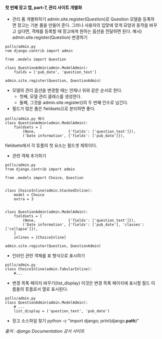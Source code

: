 #### 첫 번째 장고 앱, part-7, 관리 사이트 개별화
- 관리 폼 개별화하기
admin.site.register(Question)로 Question 모델을 등록하면 장고는 기본 폼을 만들어 준다. 그러나 사용자의 입맞에 맞게 모양과 동작을 바꾸고 싶다면, 객체를 등록할 때 장고에게 원하는 옵션을 전달하면 된다.
예시) admin.site.register(Question) 변경하기
```
polls/admin.py
rom django.contrib import admin

from .models import Question

class QuestionAdmin(admin.ModelAdmin):
    fields = ['pub_date', 'question_text']

admin.site.register(Question, QuestionAdmin)
```
- 모델의 관리 옵션을 변경할 때는 언제나 위와 같은 순서로 한다.
  * 첫째, 모델 관리 클래스를 생성한다.
  * 둘째, 그것을 admin.site.register()의 두 번째 인수로 넘긴다.
- 필드가 많은 폼은 fieldsets으로 분리하면 좋다.
```
polls/admin.py 예시
class QuestionAdmin(admin.ModelAdmin):
    fieldsets = [
        (None,               {'fields': ['question_text']}),
        ('Date information', {'fields': ['pub_date']}),
```
fieldsets에서 각 튜플의 첫 요소는 필드셋 제목이다.
- 관련 객체 추가하기
```
polls/admin.py
from django.contrib import admin

from .models import Choice, Question


class ChoiceInline(admin.StackedInline):
    model = Choice
    extra = 3


class QuestionAdmin(admin.ModelAdmin):
    fieldsets = [
        (None,               {'fields': ['question_text']}),
        ('Date information', {'fields': ['pub_date'], 'classes': ['collapse']}),
    ]
    inlines = [ChoiceInline]

admin.site.register(Question, QuestionAdmin)
```
- 인라인 관련 객체를 표 형식으로 표시하기
```
polls/admin.py
class ChoiceInline(admin.TabularInline):
    #...
```
- 변경 목록 페이지 바꾸기(list_display)
이것은 변경 목록 페이지에 표시할 필드 이름들의 튜플로서 열로 표시된다.
```
polls/admin.py
class QuestionAdmin(admin.ModelAdmin):
    # ...
    list_display = ('question_text', 'pub_date')
```
- 장고 소스파일 찾기
python -c "import django; print(django.__path__)"

_출처 : django Documentation 공식 사이트_

